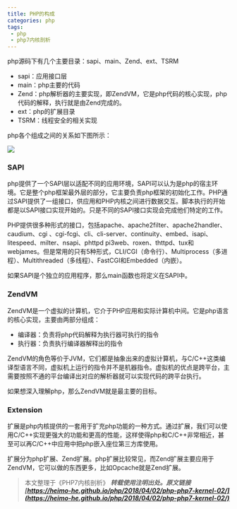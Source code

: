 ```yaml
---
title: PHP的构成
categories: php
tags:
 - php
 - php7内核剖析
---
```


php源码下有几个主要目录：sapi、main、Zend、ext、TSRM

- sapi：应用接口层
- main：php主要的代码
- Zend：php解析器的主要实现，即ZendVM，它是php代码的核心实现，php代码的解释，执行就是由Zend完成的。
- ext：php的扩展目录
- TSRM：线程安全的相关实现

<!-- more -->

php各个组成之间的关系如下图所示：

![](https://ws1.sinaimg.cn/large/005H70QEgy1fq9ovy70g6j307t07s74g.jpg)

### SAPI

php提供了一个SAPI层以适配不同的应用环境，SAPI可以认为是php的宿主环境。它是整个php框架最外层的部分，它主要负责php框架的初始化工作。PHP通过SAPI提供了一组接口，供应用和PHP内核之间进行数据交互。脚本执行的开始都是以SAPI接口实现开始的。只是不同的SAPI接口实现会完成他们特定的工作。

PHP提供很多种形式的接口，包括apache、apache2filter、apache2handler、caudium、cgi 、cgi-fcgi、cli、cli-server、continuity、embed、isapi、litespeed、milter、nsapi、phttpd pi3web、roxen、thttpd、tux和webjames。但是常用的只有5种形式，CLI/CGI（命令行）、Multiprocess（多进程）、Multithreaded（多线程）、FastCGI和Embedded（内嵌）。

如果SAPI是个独立的应用程序，那么main函数也将定义在SAPI中。

### ZendVM

ZendVM是一个虚拟的计算机，它介于PHP应用和实际计算机中间。它是php语言的核心实现，主要由两部分组成：

- 编译器：负责将php代码解释为执行器可执行的指令
- 执行器：负责执行编译器解释出的指令

ZendVM的角色等价于JVM，它们都是抽象出来的虚拟计算机，与C/C++这类编译型语言不同，虚拟机上运行的指令并不是机器指令。虚拟机的优点是跨平台，主需要按照不通的平台编译出对应的解析器就可以实现代码的跨平台执行。

如果想深入理解php，那么ZendVM就是最主要的目标。

### Extension

扩展是php内核提供的一套用于扩充php功能的一种方式。通过扩展，我们可以使用C/C++实现更强大的功能和更高的性能，这样使得php和C/C++非常相近，甚至可以再C/C++中应用中把php嵌入座位第三方库使用。

扩展分为php扩展、Zend扩展。php扩展比较常见，而Zend扩展主要应用于ZendVM，它可以做的东西更多，比如Opcache就是Zend扩展。



> 本文整理于《PHP7内核剖析》
> ***转载使用注明出处。原文链接 [https://heimo-he.github.io/php/2018/04/02/php-php7-kernel-02/](https://heimo-he.github.io/php/2018/04/02/php-php7-kernel-02/)***